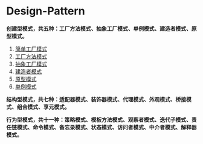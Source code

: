# Design-Pattern

**创建型模式，共五种：工厂方法模式、抽象工厂模式、单例模式、建造者模式、原型模式。**  
1. [简单工厂模式](https://github.com/Iloveprograming/Design-Pattern/blob/master/Creational-Pattern/%E7%AE%80%E5%8D%95%E5%B7%A5%E5%8E%82%E6%A8%A1%E5%BC%8F.md)
2. [工厂方法模式](https://github.com/Iloveprograming/Design-Pattern/blob/master/Creational-Pattern/%E5%B7%A5%E5%8E%82%E6%96%B9%E6%B3%95%E6%A8%A1%E5%BC%8F.md)
3. [抽象工厂模式](https://github.com/Iloveprograming/Design-Pattern/blob/master/Creational-Pattern/%E6%8A%BD%E8%B1%A1%E5%B7%A5%E5%8E%82%E6%A8%A1%E5%BC%8F.md)
4. [建造者模式](https://github.com/Iloveprograming/Design-Pattern/blob/master/Creational-Pattern/%E5%BB%BA%E9%80%A0%E8%80%85%E6%A8%A1%E5%BC%8F.md)
5. [原型模式](https://github.com/Iloveprograming/Design-Pattern/blob/master/Creational-Pattern/%E5%8E%9F%E5%9E%8B%E6%A8%A1%E5%BC%8F.md)
6. [单例模式](https://github.com/Iloveprograming/Design-Pattern/blob/master/Creational-Pattern/%E5%8D%95%E4%BE%8B%E6%A8%A1%E5%BC%8F.md)  

**结构型模式，共七种：适配器模式、装饰器模式、代理模式、外观模式、桥接模式、组合模式、享元模式。**

**行为型模式，共十一种：策略模式、模板方法模式、观察者模式、迭代子模式、责任链模式、命令模式、备忘录模式、状态模式、访问者模式、中介者模式、解释器模式。**
